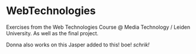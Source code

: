 # WebTechnologies

Exercises from the Web Technologies Course @ Media Technology / Leiden University. As well as the final project.

Donna also works on this
Jasper added to this!
boe!
*schrik!*

